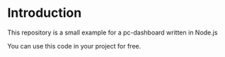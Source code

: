 # Introduction
This repository is a small example for a pc-dashboard written in Node.js

You can use this code in your project for free.
